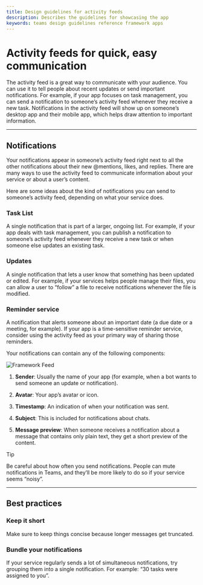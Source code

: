 ```yaml
---
title: Design guidelines for activity feeds
description: Describes the guidelines for showcasing the app
keywords: teams design guidelines reference framework apps
---
```

# Activity feeds for quick, easy communication

The activity feed is a great way to communicate with your audience. You can use it to tell people about recent updates or send important notifications. For example, if your app focuses on task management, you can send a notification to someone’s activity feed whenever they receive a new task. Notifications in the activity feed will show up on someone’s desktop app and their mobile app, which helps draw attention to important information.

---

## Notifications

Your notifications appear in someone’s activity feed right next to all the other notifications about their new @mentions, likes, and replies. There are many ways to use the activity feed to communicate information about your service or about a user’s content.

Here are some ideas about the kind of notifications you can send to someone’s activity feed, depending on what your service does.

### Task List

A single notification that is part of a larger, ongoing list. For example, if your app deals with task management, you can publish a notification to someone’s activity feed whenever they receive a new task or when someone else updates an existing task.

### Updates

A single notification that lets a user know that something has been updated or edited. For example, if your services helps people manage their files, you can allow a user to “follow” a file to receive notifications whenever the file is modified.

### Reminder service

A notification that alerts someone about an important date (a due date or a meeting, for example). If your app is a time-sensitive reminder service, consider using the activity feed as your primary way of sharing those reminders.

Your notifications can contain any of the following components:

![Framework Feed](~/assets/images/framework/framework_feed.png)

1. **Sender**:
   Usually the name of your app (for example, when a bot wants to send someone an update or notification).

2. **Avatar**:
   Your app’s avatar or icon.

3. **Timestamp**:
   An indication of when your notification was sent.

4. **Subject**:
   This is included for notifications about chats.

5. **Message preview**:
   When someone receives a notification about a message that contains only plain text, they get a short preview of the content.

> [!TIP]
> Be careful about how often you send notifications. People can mute notifications in Teams, and they’ll be more likely to do so if your service seems “noisy”.

---

## Best practices

### Keep it short

Make sure to keep things concise because longer messages get truncated.

### Bundle your notifications

If your service regularly sends a lot of simultaneous notifications, try grouping them into a single notification. For example: “30 tasks were assigned to you”.
